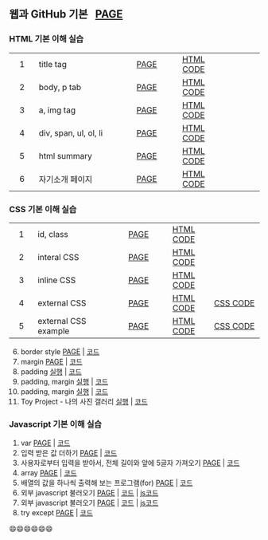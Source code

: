 ## 웹과 GitHub 기본 &nbsp; [PAGE][Base_Page]

### HTML 기본 이해 실습

<table>
    <tr>
        <td width="70" align="center">1</td>
        <td width="300">title tag</td>
        <td width="100" align="center"><a href = "https://city1616.github.io/LikeLion_AI_SCHOOL_13th/02.%20웹과%20Github%20기본/02.%20web_html/01_html_title.html">PAGE</a></td>
        <td width="150" align="center"><a href = "https://github.com/city1616/LikeLion_AI_SCHOOL_13th/blob/master/02.%20웹과%20Github%20기본/02.%20web_html/01_html_title.html">HTML CODE</a></td>
        <td width="150" align="center"> </td>
    </tr>
    <tr>
        <td align="center">2</td>
        <td>body, p tab</td>
        <td align="center"><a href = "https://city1616.github.io/LikeLion_AI_SCHOOL_13th/02.%20웹과%20Github%20기본/02.%20web_html/02_html_body_p.html">PAGE</a></td>
        <td align="center"><a href = "https://github.com/city1616/LikeLion_AI_SCHOOL_13th/blob/master/02.%20웹과%20Github%20기본/02.%20web_html/02_html_body_p.html">HTML CODE</a></td>
        <td align="center"> </td>
    </tr>
    <tr>
        <td align="center">3</td>
        <td>a, img tag</td>
        <td align="center"><a href = "https://city1616.github.io/LikeLion_AI_SCHOOL_13th/02.%20웹과%20Github%20기본/02.%20web_html/03_html_link_img.html">PAGE</a></td>
        <td align="center"><a href = "https://github.com/city1616/LikeLion_AI_SCHOOL_13th/blob/master/02.%20웹과%20Github%20기본/02.%20web_html/03_html_link_img.html">HTML CODE</a></td>
        <td align="center"> </td>
    </tr>
    <tr>
        <td align="center">4</td>
        <td>div, span, ul, ol, li</td>
        <td align="center"><a href = "https://city1616.github.io/LikeLion_AI_SCHOOL_13th/02.%20웹과%20Github%20기본/02.%20web_html/04_html_div_span.html">PAGE</a></td>
        <td align="center"><a href = "https://github.com/city1616/LikeLion_AI_SCHOOL_13th/blob/master/02.%20웹과%20Github%20기본/02.%20web_html/04_html_div_span.html">HTML CODE</a></td>
        <td align="center"> </td>
    </tr>
    <tr>
        <td align="center">5</td>
        <td>html summary</td>
        <td align="center"><a href = "https://city1616.github.io/LikeLion_AI_SCHOOL_13th/02.%20웹과%20Github%20기본/02.%20web_html/05_html_summary.html">PAGE</a></td>
        <td align="center"><a href = "https://github.com/city1616/LikeLion_AI_SCHOOL_13th/blob/master/02.%20웹과%20Github%20기본/02.%20web_html/05_html_summary.html">HTML CODE</a></td>
        <td align="center"> </td>
    </tr>
    <tr>
        <td align="center">6</td>
        <td>자기소개 페이지</td>
        <td align="center"><a href = "https://city1616.github.io/LikeLion_AI_SCHOOL_13th/02.%20웹과%20Github%20기본/02.%20web_html/main.html">PAGE</a></td>
        <td align="center"><a href = "https://github.com/city1616/LikeLion_AI_SCHOOL_13th/blob/master/02.%20웹과%20Github%20기본/02.%20web_html/main.html">HTML CODE</a></td>
        <td align="center"> </td>
    </tr>
</table>

### CSS 기본 이해 실습

<table>
    <tr>
        <td width="70" align="center">1</td>
        <td width="300">id, class</td>
        <td width="100" align="center"><a href = "https://city1616.github.io/LikeLion_AI_SCHOOL_13th/02.%20웹과%20Github%20기본/03.%20CSS/02_css_id_class.html">PAGE</a></td>
        <td width="150" align="center"><a href = "https://github.com/city1616/LikeLion_AI_SCHOOL_13th/blob/master/02.%20웹과%20Github%20기본/03.%20CSS/02_css_id_class.html">HTML CODE</a></td>
        <td width="150" align="center"> </td>
    </tr>
    <tr>
        <td align="center">2</td>
        <td>interal CSS</td>
        <td align="center"><a href = "https://city1616.github.io/LikeLion_AI_SCHOOL_13th/02.%20웹과%20Github%20기본/03.%20CSS/03_multi.html">PAGE</a></td>
        <td align="center"><a href = "https://github.com/city1616/LikeLion_AI_SCHOOL_13th/blob/master/02.%20웹과%20Github%20기본/03.%20CSS/03_multi.html">HTML CODE</a></td>
        <td align="center"> </td>
    </tr>
    <tr>
        <td align="center">3</td>
        <td>inline CSS</td>
        <td align="center"><a href = "https://city1616.github.io/LikeLion_AI_SCHOOL_13th/02.%20웹과%20Github%20기본/03.%20CSS/04_inline.html">PAGE</a></td>
        <td align="center"><a href = "https://github.com/city1616/LikeLion_AI_SCHOOL_13th/blob/master/02.%20웹과%20Github%20기본/03.%20CSS/04_inline.html">HTML CODE</a></td>
        <td align="center"> </td>
    </tr>
    <tr>
        <td align="center">4</td>
        <td>external CSS</td>
        <td align="center"><a href = "https://city1616.github.io/LikeLion_AI_SCHOOL_13th/02.%20웹과%20Github%20기본/03.%20CSS/05_external.html">PAGE</a></td>
        <td align="center"><a href = "https://github.com/city1616/LikeLion_AI_SCHOOL_13th/blob/master/02.%20웹과%20Github%20기본/03.%20CSS/05_external.html">HTML CODE</a></td>
        <td align="center"><a href = "https://github.com/city1616/LikeLion_AI_SCHOOL_13th/blob/master/02.%20웹과%20Github%20기본/03.%20CSS/05_external.css">CSS CODE</a></td>
    </tr>
    <tr>
        <td align="center">5</td>
        <td>external CSS example</td>
        <td align="center"><a href = "https://city1616.github.io/LikeLion_AI_SCHOOL_13th/02.%20웹과%20Github%20기본/03.%20CSS/06_external_example.html">PAGE</a></td>
        <td align="center"><a href = "https://github.com/city1616/LikeLion_AI_SCHOOL_13th/blob/master/02.%20웹과%20Github%20기본/03.%20CSS/06_external_example.html">HTML CODE</a></td>
        <td align="center"><a href = "https://github.com/city1616/LikeLion_AI_SCHOOL_13th/blob/master/02.%20웹과%20Github%20기본/03.%20CSS/06_ex_example.css">CSS CODE</a></td>
    </tr>
</table>

6. border style [PAGE](https://city1616.github.io/LikeLion_AI_SCHOOL_13th/02.%20웹과%20Github%20기본/03_CSS/07_border_style.html) | [코드](https://github.com/city1616/LikeLion_AI_SCHOOL_13th/blob/master/02.%20웹과%20Github%20기본/03_CSS/07_border_style.html)
7. margin [PAGE](https://city1616.github.io/LikeLion_AI_SCHOOL_13th/02.%20웹과%20Github%20기본/03_CSS/08_margin.html) | [코드](https://github.com/city1616/LikeLion_AI_SCHOOL_13th/blob/master/02.%20웹과%20Github%20기본/03_CSS/08_margin.html)
8. padding [실행](https://city1616.github.io/LikeLion_AI_SCHOOL_13th/02.%20웹과%20Github%20기본/03_CSS/09_padding.html) | [코드](https://github.com/city1616/LikeLion_AI_SCHOOL_13th/blob/master/02.%20웹과%20Github%20기본/03_CSS/09_padding.html)
9. padding, margin [실행](https://city1616.github.io/LikeLion_AI_SCHOOL_13th/02.%20웹과%20Github%20기본/03_CSS/10_padding_margin.html) | [코드](https://github.com/city1616/LikeLion_AI_SCHOOL_13th/blob/master/02.%20웹과%20Github%20기본/03_CSS/10_padding_margin.html)
10. padding, margin [실행](https://city1616.github.io/LikeLion_AI_SCHOOL_13th/02.%20웹과%20Github%20기본/03_CSS/11_link.html) | [코드](https://github.com/city1616/LikeLion_AI_SCHOOL_13th/blob/master/02.%20웹과%20Github%20기본/03_CSS/11_link.html)
11. Toy Project - 나의 사진 갤러리 [실행](https://city1616.github.io/LikeLion_AI_SCHOOL_13th/02.%20웹과%20Github%20기본/03_CSS/12_img_gallery.html) | [코드](https://github.com/city1616/LikeLion_AI_SCHOOL_13th/blob/master/02.%20웹과%20Github%20기본/03_CSS/12_img_gallery.html)

### Javascript 기본 이해 실습
1. var [PAGE](https://city1616.github.io/LikeLion_AI_SCHOOL_13th/02.%20웹과%20Github%20기본/04_javascript_example/03_var.html) | [코드](https://github.com/city1616/LikeLion_AI_SCHOOL_13th/blob/master/02.%20웹과%20Github%20기본/04_javascript_example/03_var.html)
2. 입력 받은 값 더하기 [PAGE](https://city1616.github.io/LikeLion_AI_SCHOOL_13th/02.%20웹과%20Github%20기본/04_javascript_example/04_1_var_example.html) | [코드](https://github.com/city1616/LikeLion_AI_SCHOOL_13th/blob/master/02.%20웹과%20Github%20기본/04_javascript_example/04_1_var_example.html)
3. 사용자로부터 입력을 받아서, 전체 길이와 앞에 5글자 가져오기 [PAGE](https://city1616.github.io/LikeLion_AI_SCHOOL_13th/02.%20웹과%20Github%20기본/04_javascript_example/06_1_str_example.html) | [코드](https://github.com/city1616/LikeLion_AI_SCHOOL_13th/blob/master/02.%20웹과%20Github%20기본/04_javascript_example/06_1_str_example.html)
4. array [PAGE](https://city1616.github.io/LikeLion_AI_SCHOOL_13th/02.%20웹과%20Github%20기본/04_javascript_example/07_array.html) | [코드](https://github.com/city1616/LikeLion_AI_SCHOOL_13th/blob/master/02.%20웹과%20Github%20기본/04_javascript_example/07_array.html)
5. 배열의 값을 하나씩 출력해 보는 프로그램(for) [PAGE](https://city1616.github.io/LikeLion_AI_SCHOOL_13th/02.%20웹과%20Github%20기본/04_javascript_example/08_for.html) | [코드](https://github.com/city1616/LikeLion_AI_SCHOOL_13th/blob/master/02.%20웹과%20Github%20기본/04_javascript_example/08_for.html)
6. 외부 javascript 불러오기 [PAGE](https://city1616.github.io/LikeLion_AI_SCHOOL_13th/02.%20웹과%20Github%20기본/04_javascript_example/09_external_js.html) | [코드](https://github.com/city1616/LikeLion_AI_SCHOOL_13th/blob/master/02.%20웹과%20Github%20기본/04_javascript_example/09_external_js.html) | [js코드](https://github.com/city1616/LikeLion_AI_SCHOOL_13th/blob/master/02.%20웹과%20Github%20기본/04_javascript_example/09_for.js)
7. 외부 javascript 불러오기 [PAGE](https://city1616.github.io/LikeLion_AI_SCHOOL_13th/02.%20웹과%20Github%20기본/04_javascript_example/10_ex_js.html) | [코드](https://github.com/city1616/LikeLion_AI_SCHOOL_13th/blob/master/02.%20웹과%20Github%20기본/04_javascript_example/10_ex_js.html) | [js코드](https://github.com/city1616/LikeLion_AI_SCHOOL_13th/blob/master/02.%20웹과%20Github%20기본/04_javascript_example/10_ex.js)
8. try except [PAGE](https://city1616.github.io/LikeLion_AI_SCHOOL_13th/02.%20웹과%20Github%20기본/04_javascript_example/11_try_except.html) | [코드](https://github.com/city1616/LikeLion_AI_SCHOOL_13th/blob/master/02.%20웹과%20Github%20기본/04_javascript_example/11_try_except.html)

😄😄😄😄😄😄

[Base_Page]: https://city1616.github.io/LikeLion_AI_SCHOOL_13th/02.%20웹과%20Github%20기본